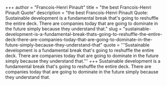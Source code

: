 +++
author = "Francois-Henri Pinault"
title = "the best Francois-Henri Pinault Quote"
description = "the best Francois-Henri Pinault Quote: Sustainable development is a fundamental break that's going to reshuffle the entire deck. There are companies today that are going to dominate in the future simply because they understand that."
slug = "sustainable-development-is-a-fundamental-break-thats-going-to-reshuffle-the-entire-deck-there-are-companies-today-that-are-going-to-dominate-in-the-future-simply-because-they-understand-that"
quote = '''Sustainable development is a fundamental break that's going to reshuffle the entire deck. There are companies today that are going to dominate in the future simply because they understand that.'''
+++
Sustainable development is a fundamental break that's going to reshuffle the entire deck. There are companies today that are going to dominate in the future simply because they understand that.
